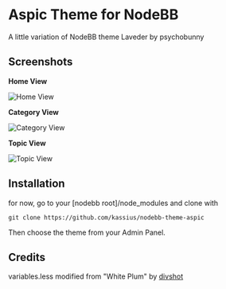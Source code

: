 Aspic Theme for NodeBB
=========================

A little variation of NodeBB theme Laveder by psychobunny

## Screenshots

**Home View**

![Home View](https://www.github.com/kassius/nodebb-theme-aspic/screenshot/home.png)

**Category View**

![Category View](https://www.github.com/kassius/nodebb-theme-aspic/screenshot/category.png)

**Topic View**

![Topic View](https://www.github.co<F6>m/kassius/nodebb-theme-aspic/screenshot/topic.png)

## Installation

for now, go to your [nodebb root]/node_modules and clone with

```
git clone https://github.com/kassius/nodebb-theme-aspic
```

Then choose the theme from your Admin Panel.

## Credits

variables.less modified from "White Plum" by [divshot](https://github.com/divshot/)
